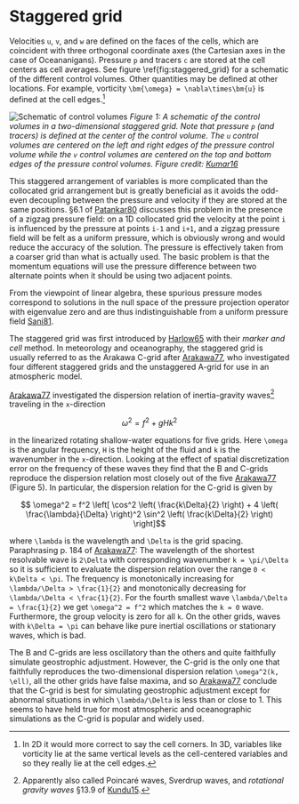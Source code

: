 # Staggered grid

Velocities ``u``, ``v``, and ``w`` are defined on the faces of the cells, which are coincident with three orthogonal
coordinate axes (the Cartesian axes in the case of Oceananigans). Pressure ``p`` and tracers ``c`` are stored at
the cell  centers as cell averages. See figure \ref{fig:staggered_grid} for a schematic of the different control
volumes. Other quantities may be defined at other locations. For example, vorticity ``\bm{\omega} = \nabla\times\bm{u}``
is defined at the cell edges.[^1]

[^1]: In 2D it would more correct to say the cell corners. In 3D, variables like vorticity lie at the same vertical
    levels as the cell-centered variables and so they really lie at the cell edges.

![Schematic of control volumes](assets/staggered_grid_control_volumes.png)
*Figure 1: A schematic of the control volumes in a two-dimensional staggered grid. Note that pressure ``p``
(and tracers) is defined at the center of the control volume. The ``u`` control volumes are centered on the
left and right edges of the pressure control volume while the ``v`` control volumes are centered on the top
and bottom edges of the pressure control volumes. Figure credit: [Kumar16](@cite)*

This staggered arrangement of variables is more complicated than the collocated grid arrangement but is greatly
beneficial as it avoids the odd-even decoupling between the pressure and velocity if they are stored at the same
positions. §6.1 of [Patankar80](@cite) discusses this problem in the presence of a zigzag pressure field: on a 1D
collocated grid the velocity at the point ``i`` is influenced by the pressure at points ``i-1`` and ``i+1``, and a zigzag
pressure field will be felt as a uniform pressure, which is obviously wrong and would reduce the accuracy of the
solution. The pressure is effectively taken from a coarser grid than what is actually used. The basic problem is that
the momentum equations will use the pressure difference between two alternate points when it should be using two
adjacent points.

From the viewpoint of linear algebra, these spurious pressure modes correspond to solutions in the null space of the
pressure projection operator with eigenvalue zero and are thus indistinguishable from a uniform pressure field
[Sani81](@cite).

The staggered grid was first introduced by [Harlow65](@cite) with their *marker and cell* method. In meteorology
and oceanography, the staggered grid is usually referred to as the Arakawa C-grid after [Arakawa77](@cite), who
investigated four different staggered grids and the unstaggered A-grid for use in an atmospheric model.

[Arakawa77](@cite) investigated the dispersion relation of inertia-gravity waves[^2] traveling in the ``x``-direction
```math
  \omega^2 = f^2 + gHk^2
```
in the linearized rotating shallow-water equations for five grids. Here ``\omega`` is the angular frequency, ``H`` is the
height of the fluid and ``k`` is the wavenumber in the ``x``-direction. Looking at the effect of spatial discretization
error on the frequency of these waves they find that the B and C-grids reproduce the dispersion relation most closely
out of the five [Arakawa77](@cite) (Figure 5). In particular, the dispersion relation for the C-grid is given by
```math
  \omega^2 = f^2 \left[ \cos^2 \left( \frac{k\Delta}{2} \right)
             + 4 \left( \frac{\lambda}{\Delta} \right)^2 \sin^2 \left( \frac{k\Delta}{2} \right) \right]
```
where ``\lambda`` is the wavelength and ``\Delta`` is the grid spacing. Paraphrasing p. 184 of [Arakawa77](@cite): The
wavelength of the shortest resolvable wave is ``2\Delta`` with corresponding wavenumber ``k = \pi/\Delta`` so it is
sufficient to evaluate the dispersion relation over the range ``0 < k\Delta < \pi``. The frequency is monotonically
increasing for ``\lambda/\Delta > \frac{1}{2}`` and monotonically decreasing for ``\lambda/\Delta < \frac{1}{2}``. For the
fourth smallest wave ``\lambda/\Delta = \frac{1}{2}`` we get ``\omega^2 = f^2`` which matches the ``k = 0`` wave. Furthermore,
the group velocity is zero for all ``k``. On the other grids, waves with ``k\Delta = \pi`` can behave like pure inertial
oscillations or stationary waves, which is bad.

The B and C-grids are less oscillatory than the others and quite faithfully simulate geostrophic adjustment. However,
the C-grid is the only one that faithfully reproduces the two-dimensional dispersion relation ``\omega^2(k, \ell)``, all
the other grids have false maxima, and so [Arakawa77](@cite) conclude that the C-grid is best for simulating geostrophic
adjustment except for abnormal situations in which ``\lambda/\Delta`` is less than or close to 1. This seems to have held
true for most atmospheric and oceanographic simulations as the C-grid is popular and widely used.

[^2]: Apparently also called Poincaré waves, Sverdrup waves, and *rotational gravity waves* §13.9 of [Kundu15](@cite).
